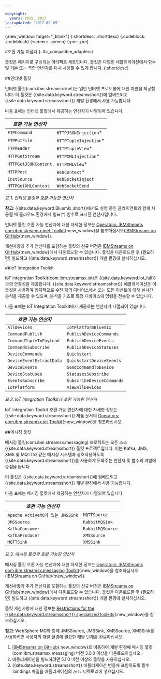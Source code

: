 ```yaml
---

copyright:
  years: 2015, 2017
lastupdated: "2017-02-09"
---
```


<!-- Attribute definitions --> 
{:new_window: target="_blank"}
{:shortdesc: .shortdesc}
{:codeblock: .codeblock}
{:screen: .screen}
{:pre: .pre}

#호환 가능 어댑터
{: #c_compatible_adapters}


툴킷은 패키지로 구성되는 아티팩트 세트입니다. 툴킷은 다양한 애플리케이션에서 함수 및 기본 또는 복합 연산자를 다시 사용할 수 있게 합니다.
{:shortdesc}

##인터넷 툴킷

인터넷 툴킷(com.ibm.streamsx.inet)은 일반 인터넷 프로토콜에 대한 지원을 제공합니다. 이 툴킷은 {{site.data.keyword.streamsshort}}에 임베드되고 {{site.data.keyword.streamsshort}} 개발 환경에서 사용 가능합니다.

다음 표에는 인터넷 툴킷에서 제공하는 연산자가 나열되어 있습니다.


| ***호환 가능 연산자*** | 							           |
| ---------------------------| ----------------------- |
| `FTPCommand` 	   		 	     |	`HTTPJSONInjection`*   | 	 	 	
|  `FTPPutFile`				       |	`HTTPTupleInjection`*	 |
| `FTPReader`    	 		       | 	`HTTPTupleView`*		   |
| `HTTPGetStream`			       | 	`HTTPXMLInjection`*		 |
| `HTTPGetJSONContent`	 	   |  `HTTPXMLView`*			 	 |
| `HTTPPost`				         |  `WebContext`*				   |
| `InetSource`				       |  `WebSocketInject`			 |
| `HTTPGetXMLContent`		     |  `WebSocketSend`			 	 |

*표 1. 인터넷 툴킷과 호환 가능한 연산자*

**참고**: {{site.data.keyword.Bluemix_short}}에서도 실행 중인 클라이언트와 함께 사용될 때 클라우드 환경에서 별표(*) 함수로 표시된 연산자입니다.

인터넷 툴킷 호환 가능 연산자에 대한 자세한 정보는 [Operators: IBMStreams com.ibm.streamsx.inet Toolkit](http://ibmstreams.github.io/streamsx.inet/com.ibm.streamsx.inet/doc/spldoc/html/toolkits/ix$Operator.html){:new_window}을 참조하십시오([IBMStreams on GitHub](https://github.com/IBMStreams){:new_window}).

개선사항과 추가 연산자를 포함하는 툴킷의 신규 버전은 [IBMStreams on GitHub](https://github.com/IBMStreams){:new_window}에서 다운로드할 수 있습니다. 툴킷을 다운로드한 후 (필요하면) 빌드하고 {{site.data.keyword.streamsshort}} 개발 환경에 설치하십시오. 

##IoT Integration Toolkit

IoT Integration Toolkit(com.ibm.streamsx.iot)은 {{site.data.keyword.iot_full}}과의 연결성을 제공합니다. {{site.data.keyword.streamsshort}} 애플리케이션은 이 툴킷을 사용하여 잠재적으로 수천 개의 디바이스에서 오는 모든 이벤트에 대해 실시간 분석을 제공할 수 있으며, 분석을 기초로 특정 디바이스에 명령을 전송할 수 있습니다. 

다음 표에는 IoT Integration Toolkit에서 제공하는 연산자가 나열되어 있습니다.


| ***호환 가능 연산자*** | 							               |
| ---------------------------| --------------------------- |
| `AllDevices` 	   			     |	`IotPlatformBluemix`  		 | 	 	 	
| `CommandPublish`		 	     |	`PublishDeviceCommands`		 |
| `CommandTupleToPayload`	   | 	`PublishDeviceEvents`	 	   |
| `CommandsSubscribe`	 	     | 	`PublishDeviceStatuses`		 |
| `DeviceCommands`	 	 	     |  `Quickstart`				       |
| `DeviceEventExtractData`	 |  `QuickstartDeviceEvents`	 |
| `DeviceEvents`			       |  `SendCommandToDevice`		   |
| `DeviceStatuses`		 	     |  `StatusesSubscribe`			   |
| `EventsSubscribe`			     |  `SubscribeDeviceCommands`	 |
| `IotPlatform`				       |  `ViewAllDevices`			     |

*표 2. IoT Integration Toolkit과 호환 가능한 연산자*

IoT Integration Toolkit 호환 가능 연산자에 대한 자세한 정보는 {{site.data.keyword.streamsshort}} 제품 문서의 [Operators: com.ibm.streamsx.iot Toolkit](http://www.ibm.com/support/knowledgecenter/SSCRJU_4.2.0/com.ibm.streams.toolkits.doc/spldoc/dita/tk$com.ibm.streamsx.iot/ix$Operator.html?lang=en){:new_window}을 참조하십시오. 

##메시징 툴킷

메시징 툴킷(com.ibm.streamsx.messaging) 프로젝트는 오픈 소스 {{site.data.keyword.streamsshort}} 툴킷 프로젝트입니다. 이는 Kafka, JMS, XMS 및 MQTT와 같은 메시징 시스템과 상호작용하도록 {{site.data.keyword.streamsshort}}를 사용하게 도와주는 연산자 및 함수의 개발에 중점을 둡니다.  

이 툴킷은 {{site.data.keyword.streamsshort}}에 임베드되고 {{site.data.keyword.streamsshort}} 개발 환경에서 사용 가능합니다.

다음 표에는 메시징 툴킷에서 제공하는 연산자가 나열되어 있습니다.


| ***호환 가능 연산자*** 		    | 						       |
| ---------------------------------	| ------------------ |
| `Apache ActiveMQ가 있는 JMSSink`   	|	`MQTTSource`  	   | 	 	 	
| `JMSSource`		 	 			            |	`RabbitMQSink`		 |
| `KafkaConsumer`	 				          | `RabbitMQSource`	 |
| `KafkaProducer`	 	 			          | `XMSSource`	       |
| `MQTTSink`	 	 	 			            |  `XMSSink`				 |

*표 3. 메시징 툴킷과 호환 가능한 연산자*

메시징 툴킷 호환 가능 연산자에 대한 자세한 정보는 [Operators: IBMStreams com.ibm.streamsx.messaging Toolkit](http://ibmstreams.github.io/streamsx.messaging/com.ibm.streamsx.messaging/doc/spldoc/html/toolkits/ix$Operator.html){:new_window}을 참조하십시오([IBMStreams on GitHub](https://github.com/IBMStreams){:new_window}).

개선사항과 추가 연산자를 포함하는 툴킷의 신규 버전은 [IBMStreams on GitHub](https://github.com/IBMStreams){:new_window}에서 다운로드할 수 있습니다. 툴킷을 다운로드한 후 (필요하면) 빌드하고 {{site.data.keyword.streamsshort}} 개발 환경에 설치하십시오. 

툴킷 제한사항에 대한 정보는 [Restrictions for the {{site.data.keyword.streamsshort}} specialized toolkits](http://www.ibm.com/support/knowledgecenter/SSCRJU_4.2.0/com.ibm.streams.install.doc/doc/ibminfospherestreams-install-toolkit-restrictions.html){:new_window}를 참조하십시오.

**참고**: WebSphere MQ와 함께 JMSSource, JMSSink, XMSSource, XMSSink를 사용하려면 사용자의 개발 환경에 필요한 해당 단계를 완료하십시오. 

1. [IBMStreams on GitHub](https://github.com/IBMStreams){:new_window}로 이동하여 개발 환경에 메시징 툴킷(com.ibm.streamsx.messaging) 버전 3.0.0 이상을 다운로드하십시오.
2. 애플리케이션을 빌드하려면 5.1.0 버전 이상의 툴킷을 사용하십시오. 
3. {{site.data.keyword.streamsshort}} 애플리케이션 번들에 포함하도록 필수 .bindings 파일을 애플리케이션의 `/etc` 디렉토리에 넣으십시오.
